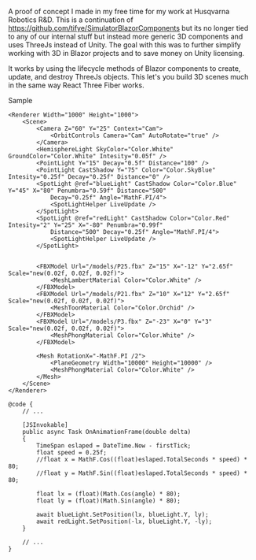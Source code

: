 A proof of concept I made in my free time for my work at Husqvarna Robotics R&D. This is a continuation of https://github.com/tifye/SimulatorBlazorComponents but its no longer tied to any of our internal stuff but instead more generic 3D components and uses ThreeJs instead of Unity. The goal with this was to further simplify working with 3D in Blazor projects and to save money on Unity licensing.

It works by using the lifecycle methods of Blazor components to create, update, and destroy ThreeJs objects. This let's you build 3D scenes much in the same way React Three Fiber works.

Sample
```razor
<Renderer Width="1000" Height="1000">
    <Scene>
        <Camera Z="60" Y="25" Context="Cam">
            <OrbitControls Camera="Cam" AutoRotate="true" />
        </Camera>
        <HemisphereLight SkyColor="Color.White" GroundColor="Color.White" Intesity="0.05f" />
        <PointLight Y="15" Decay="0.5f" Distance="100" />
        <PointLight CastShadow Y="75" Color="Color.SkyBlue" Intesity="0.25f" Decay="0.25f" Distance="0" />
        <SpotLight @ref="blueLight" CastShadow Color="Color.Blue" Y="45" X="80" Penumbra="0.59f" Distance="500"
            Decay="0.25f" Angle="MathF.PI/4">
            <SpotLightHelper LiveUpdate />
        </SpotLight>
        <SpotLight @ref="redLight" CastShadow Color="Color.Red" Intesity="2" Y="25" X="-80" Penumbra="0.99f"
            Distance="500" Decay="0.25f" Angle="MathF.PI/4">
            <SpotLightHelper LiveUpdate />
        </SpotLight>

        
        <FBXModel Url="/models/P25.fbx" Z="15" X="-12" Y="2.65f" Scale="new(0.02f, 0.02f, 0.02f)">
            <MeshLambertMaterial Color="Color.White" />
        </FBXModel>
        <FBXModel Url="/models/P21.fbx" Z="10" X="12" Y="2.65f" Scale="new(0.02f, 0.02f, 0.02f)">
            <MeshToonMaterial Color="Color.Orchid" />
        </FBXModel>
        <FBXModel Url="/models/P3.fbx" Z="-23" X="0" Y="3" Scale="new(0.02f, 0.02f, 0.02f)">
            <MeshPhongMaterial Color="Color.White" />
        </FBXModel>

        <Mesh RotationX="-MathF.PI /2">
            <PlaneGeometry Width="10000" Height="10000" />
            <MeshPhongMaterial Color="Color.White" />
        </Mesh>
    </Scene>
</Renderer>

@code {
    // ...

    [JSInvokable]
    public async Task OnAnimationFrame(double delta)
    {
        TimeSpan eslaped = DateTime.Now - firstTick;
        float speed = 0.25f;
        //float x = MathF.Cos((float)eslaped.TotalSeconds * speed) * 80;
        //float y = MathF.Sin((float)eslaped.TotalSeconds * speed) * 80;

        float lx = (float)(Math.Cos(angle) * 80);
        float ly = (float)(Math.Sin(angle) * 80);

        await blueLight.SetPosition(lx, blueLight.Y, ly);
        await redLight.SetPosition(-lx, blueLight.Y, -ly);
    }

    // ...
}
```
